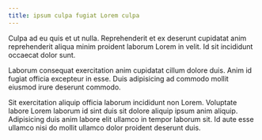```yaml
---
title: ipsum culpa fugiat Lorem culpa
---
```


Culpa ad eu quis et ut nulla. Reprehenderit et ex deserunt cupidatat anim reprehenderit aliqua minim proident laborum Lorem in velit. Id sit incididunt occaecat dolor sunt.

Laborum consequat exercitation anim cupidatat cillum dolore duis. Anim id fugiat officia excepteur in esse. Duis adipisicing ad commodo mollit eiusmod irure deserunt commodo.

Sit exercitation aliquip officia laborum incididunt non Lorem. Voluptate labore Lorem laborum id sint duis sit dolore aliquip ipsum anim aliquip. Adipisicing duis anim labore elit ullamco in tempor laborum sit. Id aute esse ullamco nisi do mollit ullamco dolor proident deserunt duis.
